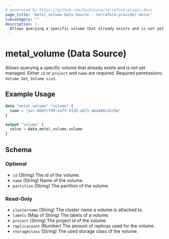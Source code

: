 ```yaml
---
# generated by https://github.com/hashicorp/terraform-plugin-docs
page_title: "metal_volume Data Source - terraform-provider-metal"
subcategory: ""
description: |-
  Allows querying a specific volume that already exists and is not yet managed. Either id or project and name are required. Required permissions: Volume Get, Volume List.
---
```


# metal_volume (Data Source)

Allows querying a specific volume that already exists and is not yet managed. Either `id` or `project` and `name` are required. Required permissions: `Volume Get`, `Volume List`.

## Example Usage

```terraform
data "metal_volume" "volume" {
  name = "pvc-0607cf99-eaf5-412b-ab71-aba468c4219a"
}

output "volume" {
  value = data.metal_volume.volume
}
```

<!-- schema generated by tfplugindocs -->
## Schema

### Optional

- `id` (String) The id of the volume.
- `name` (String) Name of the volume.
- `partition` (String) The partition of the volume.

### Read-Only

- `clustername` (String) The cluster name a volume is attached to.
- `labels` (Map of String) The labels of a volume.
- `project` (String) The project id of the volume.
- `replicacount` (Number) The amount of replicas used for the volume.
- `storageclass` (String) The used storage class of the volume.
